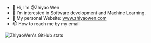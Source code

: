 - 👋 Hi, I’m @Zhiyao Wen
- 👀 I’m interested in Software development and Machine Learning.
- 💞️ My personal Website: www.zhiyaowen.com
- 📫 How to reach me by my email

![ZhiyaoWen's GitHub stats](https://github-readme-stats.vercel.app/api?username=ZhiyaoWen999)
<!---
ZhiyaoWen999/ZhiyaoWen999 is a ✨ special ✨ repository because its `README.md` (this file) appears on your GitHub profile.
You can click the Preview link to take a look at your changes.
--->
